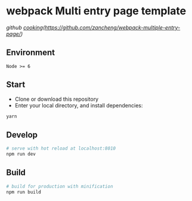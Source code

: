 # webpack  Multi entry page template

>

*github [cooking](https://github.com/zancheng/webpack-multiple-entry-page/)(https://github.com/zancheng/webpack-multiple-entry-page/)*

## Environment

`Node >= 6`

## Start

 - Clone or download this repository
 - Enter your local directory, and install dependencies:

``` bash
yarn
```

## Develop

``` bash
# serve with hot reload at localhost:8010
npm run dev
```

## Build

``` bash
# build for production with minification
npm run build
```
